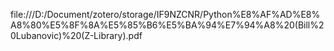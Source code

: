 file:///D:/Document/zotero/storage/IF9NZCNR/Python%E8%AF%AD%E8%A8%80%E5%8F%8A%E5%85%B6%E5%BA%94%E7%94%A8%20(Bill%20Lubanovic)%20(Z-Library).pdf
